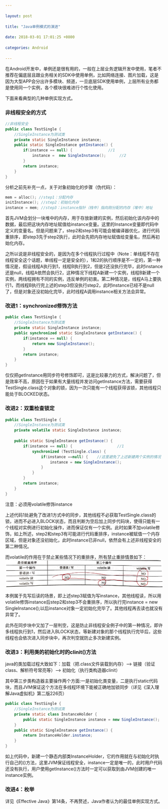 ```yaml
---

layout: post 

title: "Java单例模式的演进" 

date: 2018-03-01 17:01:25 +0800 

categories: Android

---
```


在Android开发中，单例还是很有用的，一般在上层业务逻辑开发中使用，笔者不推荐在偏底层且跟业务相关的SDK中使用单例，比如网络连接、图片加载，这是因为大型APP会分出许多模块、频道，一旦底层SDK使用单例，上层所有业务都是使用同一个实例，各个模块很难进行个性化使用。

下面来看典型的几种单例实现方式。

### 非线程安全的方式
```java
//非线程安全
public class TestSingle {
    //SingleInstance为测试类
    private static SingleInstance instance;
    public static SingleInstance getInstance() {
        if(instance == null) {                //1
            instance =  new SingleInstance();      //2  
        }
        return instance;
    }
}
```

分析之前先补充一点，关于对象初始化的步骤（伪代码）：
```c
mem = alloc(); //step1：分配内存
initInstance(); //step2：初始化内存
instance = mem; //step3：instance指针（栈中）指向刚分配的内存（堆中）地址
```

首先JVM会划分一块堆中的内存，用于存放新建的实例，然后初始化该内存中的数据，最后把这块内存地址赋值给instance变量。这里的Instance变量即代码中定义的变量名。但是问题来了，step2和step3有可能会被编译器优化，进行代码重排序，即step3先于step2执行，此时会先把内存地址赋值给变量名，然后再初始化内存。

之所以说是非线程安全的，是因为在多个线程执行过程中（Note：单线程不存在线程安全这个话题，单线程一定是安全的），1和2的执行顺序是不一定的，第一种情况是，假设线程A执行到1，线程B执行到2，但是2还没执行完毕，此时instance还是null，线程A依然会执行2，这种情况下线程A新建一个实例，线程B新建一个实例，两线程拥有不同的实例，违反单例的初衷。第二种情况是，线程A马上要执行1，而线程B执行完上述的step3但没执行step2，此时instance已经不是null了，但是对象还没初始化完毕，此时线程A调用instance相关方法会异常。

### 改进1：synchronized修饰方法
```java
public class TestSingle {
    //SingleInstance为测试类
    private static SingleInstance instance;
    public synchronized static SingleInstance getInstance() {
        if(instance == null) {
            return new SingleInstance();
        }
        return instance;
    }
}
```

仅仅把getInstance用同步符号修饰即可，这是比较暴力的方式，解决问题了，但是效率不高，原因在于如果有大量线程并发访问getInstance方法，需要获得TestSingle.class这个对象的锁，因为一次只能有一个线程获得该锁，其他线程只能处于BLOCKED状态。

### 改进2：双重检查锁定
```java
public class TestSingle {
    //SingleInstance为测试类
    private volatile static SingleInstance instance;
    
    public static SingleInstance getInstance() {
        if(instance == null) {                    //1
            synchronized (TestSingle.class) {
                if(instance ==null) {    //这里避免了上述新建两个实例的情况
                    instance = new SingleInstance();
                }
            }
        }
        return instance;
    }
}
```
注意：必须用volatile修饰instance

上述代码1处避免了改进1方式中的同步，其他线程不必获取TestSingle.class的锁，进而不必进入BLOCK状态，而且判断为空后加上同步代码块，使得只能有一个线程对实例进行初始化操作，进而保证仅有一个实例。此时如果不加volatile修饰，如上所述，step2和step3有可能进行代码重排序，instance被赋值一个内存区域，但是对象还没初始化，此时instance已非null，依然会有上述非线程安全的第二种情况。

而volatile的作用在于禁止某些情况下的重排序，所有禁止重排情景如下：
!["hhh"](https://raw.githubusercontent.com/boomstack/boomstack.github.io/master/assets/all/WeChat%20Screenshot_20190630205817.png)

本例属于先写后读的场景，即上述step3赋值为写instance，其他线程读，所以用volatile修饰instance后step2和step3不会重排序，所以执行完instance = new SingleInstance();以后instance对象一定初始化完毕了。其他线程再去读也就没有异常了。

此外在同步块中又加了一层判空，这是防止非线程安全例子中的第一种情况，即许多线程执行到1，然后进入BLOCK状态，等新建对象的那个线程执行完毕后，这些线程也会依次进入同步块中，再次判空就防止多次新建实例。

### 改进3：利用类的初始化时的clinit()方法
java的类加载过程大致如下：加载（把.class文件装载到内存）--> 链接（验证class、解析符号常亮等）--> 初始化（执行类构造器clinit）

其中第三步类构造器主要操作两个方面:一是初始化类变量，二是执行static代码块，而且JVM保证这个方法在多线程环境下能被正确地加锁同步（详见《深入理解Java虚拟机》第二版226页）

```java
public class TestSingle {
    //SingleInstance为测试类
    private static class InstanceHolder {
        public static SingleInstance instance = new SingleInstance();  //1
    }
    public static SingleInstance getInstance() {
        return InstanceHolder.instance;
    }
}
```
如上代码中，新建一个静态内部类InstanceHolder，它的作用就在与初始化时执行自己的<clinit>()方法，这里JVM保证线程安全，instance一定是唯一的，此时用户代码还没有执行，用户使用getInstance()方法时一定可以获取到由JVM创建的唯一instance实例。

### 改进4：枚举
详见《Effective Java》第14条，不再赘述，Java作者认为的最佳单例实现方式。


